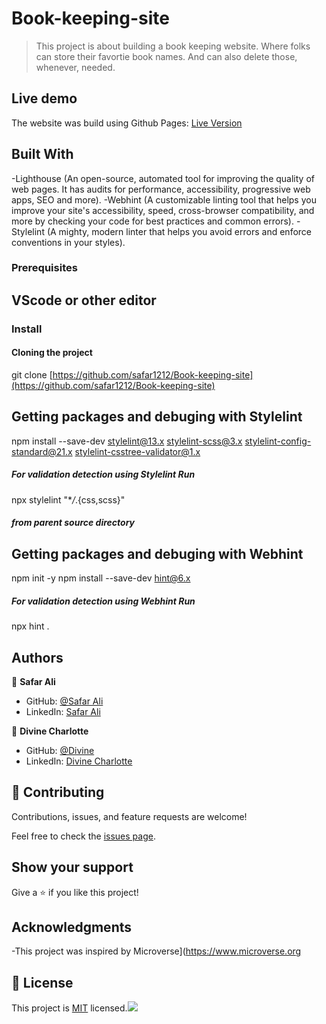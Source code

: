 # Book-keeping-site

> This project is about building a book keeping website. Where folks can store their favortie book names. And can also delete those, whenever, needed.

## Live demo

The website was build using Github Pages: [Live Version](https://safar1212.github.io/Book-keeping-site/)

## Built With

-Lighthouse (An open-source, automated tool for improving the quality of web pages. It has audits for performance, accessibility, progressive web apps, SEO and more).
-Webhint (A customizable linting tool that helps you improve your site's accessibility, speed, cross-browser compatibility, and more by checking your code for best practices and common errors).
-Stylelint (A mighty, modern linter that helps you avoid errors and enforce conventions in your styles).

### Prerequisites

## VScode or other editor

### Install

#### Cloning the project



git clone [https://github.com/safar1212/Book-keeping-site](https://github.com/safar1212/Book-keeping-site) <Your-Build-Directory>

## Getting packages and debuging with Stylelint

npm install --save-dev stylelint@13.x stylelint-scss@3.x stylelint-config-standard@21.x stylelint-csstree-validator@1.x

##### For validation detection using Stylelint Run

npx stylelint "\*_/_.{css,scss}"

##### from parent source directory

## Getting packages and debuging with Webhint

npm init -y
npm install --save-dev hint@6.x

##### For validation detection using Webhint Run

npx hint .

## Authors

👤 **Safar Ali**

- GitHub: [@Safar Ali](https://github.com/safar1212)
- LinkedIn: [Safar Ali](https://www.linkedin.com/in/safar-ali999/)

👤 **Divine Charlotte**

- GitHub: [@Divine](https://github.com/divinecharlotte)
- LinkedIn: [Divine Charlotte](https://www.linkedin.com/in/safar-ali999/)

## 🤝 Contributing

Contributions, issues, and feature requests are welcome!

Feel free to check the [issues page](https://github.com/sentayhu19/Portfolio-setup-and-mobile-version-skeleton/issues).

## Show your support

Give a ⭐️ if you like this project!

## Acknowledgments

-This project was inspired by Microverse](https://www.microverse.org

## 📝 License

This project is [MIT](./MIT.md) licensed.![](https://img.shields.io/badge/Microverse-blueviolet)
